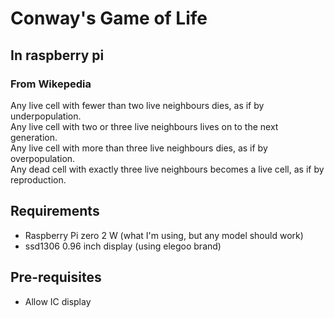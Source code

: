 # Conway's Game of Life
## In raspberry pi

### From Wikepedia
Any live cell with fewer than two live neighbours dies, as if by underpopulation.  
Any live cell with two or three live neighbours lives on to the next generation.  
Any live cell with more than three live neighbours dies, as if by overpopulation.  
Any dead cell with exactly three live neighbours becomes a live cell, as if by reproduction.  

## Requirements

- Raspberry Pi zero 2 W (what I'm using, but any model should work)
- ssd1306 0.96 inch display (using elegoo brand)

## Pre-requisites

- Allow IC display

